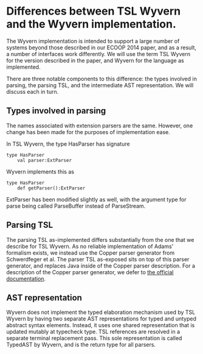 Differences between TSL Wyvern and the Wyvern implementation.
==========================

The Wyvern implementation is intended to support a large number of systems beyond those described in our ECOOP 2014 paper, and as a result, a number of interfaces work differently. We will use the term TSL Wyvern for the version described in the paper, and Wyvern for the language as implemented.

There are three notable components to this difference: the types involved in parsing, the parsing TSL, and the intermediate AST representation. We will discuss each in turn.

Types involved in parsing
---------------
The names associated with extension parsers are the same. However, one change has been made for the purposes of implementation ease.

In TSL Wyvern, the type HasParser has signature

    type HasParser
        val parser:ExtParser

Wyvern implements this as

    type HasParser
        def getParser():ExtParser

ExtParser has been modified slightly as well, with the argument type for parse being called ParseBuffer instead of ParseStream.

Parsing TSL
----------------
The parsing TSL as-implemented differs substantially from the one that we describe for TSL Wyvern. As no reliable implementation of Adams' formalism exists, we instead use the Copper parser generator from Schwerdfeger et al. The parser TSL as-exposed sits on top of this parser generator, and replaces Java inside of the Copper parser description. For a description of the Copper parser generator, we defer to [the official documentation](http://melt.cs.umn.edu/copper/).

AST representation
-------------------
Wyvern does not implement the typed elaboration mechanism used by TSL Wyvern by having two separate AST representations for typed and untyped abstract syntax elements. Instead, it uses one shared representation that is updated mutably at typecheck type. TSL references are resolved in a separate terminal replacement pass. This sole representation is called TypedAST by Wyvern, and is the return type for all parsers.
